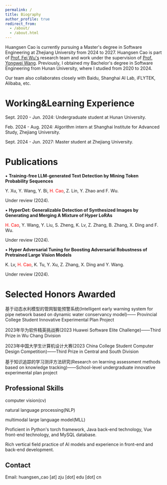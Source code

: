 ```yaml
---
permalink: /
title: Biography
author_profile: true
redirect_from: 
  - /about/
  - /about.html
---
```


Huangsen Cao is currently pursuing a Master's degree in Software Engineering at Zhejiang University from 2024 to 2027. Huangsen Cao is part of [ Prof. Fei Wu's](https://person.zju.edu.cn/wufei/) research team and work under the supervision of  [ Prof. Yongwei Wang](https://enkiwang.github.io/). Previously, I obtained my Bachelor's degree in Software Engineering from Hunan University, where I studied from 2020 to 2024.

Our team also collaborates closely with Baidu, Shanghai AI Lab, iFLYTEK, Alibaba, etc. 



Working&Learning Experience
======
Sept. 2020 - Jun. 2024: Undergraduate student at Hunan University.

Feb. 2024 - Aug. 2024: Algorithm intern at Shanghai Institute for Advanced Study, Zhejiang University.

Sept. 2024 - Jun. 2027: Master student at Zhejiang University.

Publications
======
▪ **Training-free LLM-generated Text Detection by Mining Token Probability Sequences**

Y. Xu, Y. Wang, Y. Bi, <span style="color:red">H. Cao</span>, Z. Lin, Y. Zhao and F. Wu.

Under review (2024).

▪ **HyperDet: Generalizable Detection of Synthesized Images by Generating and Merging A Mixture of Hyper LoRAs**

<span style="color:red">H. Cao</span>, Y. Wang, Y. Liu, S. Zheng, K. Lv, Z. Zhang, B. Zhang, X. Ding and F. Wu.

Under review (2024).

▪ **Hyper Adversarial Tuning for Boosting Adversarial Robustness of Pretrained Large Vision Models**

K. Lv, <span style="color:red">H. Cao</span>, K. Tu, Y. Xu, Z. Zhang, X. Ding and Y. Wang.

Under review (2024).

Selected Honors Awarded
======
基于动态水利模型的管网智能预警系统(Intelligent early warning system for pipe network based on dynamic water conservancy model)——
Provincial College Student Innovative Experimental Plan Project

2023年华为软件精英挑战赛(2023 Huawei Software Elite Challenge)——Third Prize in Wu Chang Division

2023年中国大学生计算机设计大赛(2023 China College Student Computer Design Competition)——Third Prize in Central and South Division

基于知识追踪的学习测评方法研究(Research on learning assessment methods based on knowledge tracking)——School-level undergraduate innovative experimental plan project



Professional Skills
------
computer vision(cv)

natural language processing(NLP)

multimodal large language model(MLL)

Proficient in Python's torch framework, Java back-end technology, Vue front-end technology, and MySQL database.

Rich vertical field practice of AI models and experience in front-end and back-end development.

Contact
------
Email: huangsen_cao [at] zju [dot] edu [dot] cn

